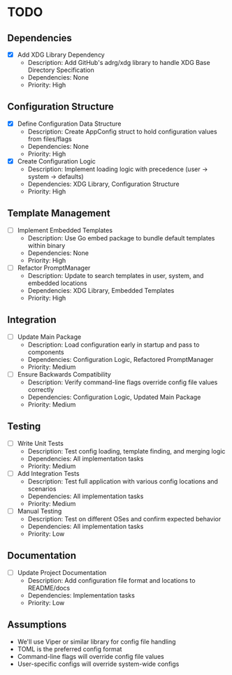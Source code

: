 # TODO

## Dependencies
- [x] Add XDG Library Dependency
  - Description: Add GitHub's adrg/xdg library to handle XDG Base Directory Specification
  - Dependencies: None
  - Priority: High

## Configuration Structure
- [x] Define Configuration Data Structure
  - Description: Create AppConfig struct to hold configuration values from files/flags
  - Dependencies: None
  - Priority: High
- [x] Create Configuration Logic
  - Description: Implement loading logic with precedence (user → system → defaults)
  - Dependencies: XDG Library, Configuration Structure
  - Priority: High

## Template Management
- [ ] Implement Embedded Templates
  - Description: Use Go embed package to bundle default templates within binary
  - Dependencies: None
  - Priority: High
- [ ] Refactor PromptManager
  - Description: Update to search templates in user, system, and embedded locations
  - Dependencies: XDG Library, Embedded Templates
  - Priority: High

## Integration
- [ ] Update Main Package
  - Description: Load configuration early in startup and pass to components
  - Dependencies: Configuration Logic, Refactored PromptManager
  - Priority: Medium
- [ ] Ensure Backwards Compatibility
  - Description: Verify command-line flags override config file values correctly
  - Dependencies: Configuration Logic, Updated Main Package
  - Priority: Medium

## Testing
- [ ] Write Unit Tests
  - Description: Test config loading, template finding, and merging logic
  - Dependencies: All implementation tasks
  - Priority: Medium
- [ ] Add Integration Tests
  - Description: Test full application with various config locations and scenarios
  - Dependencies: All implementation tasks
  - Priority: Medium
- [ ] Manual Testing
  - Description: Test on different OSes and confirm expected behavior
  - Dependencies: All implementation tasks
  - Priority: Low

## Documentation
- [ ] Update Project Documentation
  - Description: Add configuration file format and locations to README/docs
  - Dependencies: Implementation tasks
  - Priority: Low

## Assumptions
- We'll use Viper or similar library for config file handling
- TOML is the preferred config format
- Command-line flags will override config file values
- User-specific configs will override system-wide configs